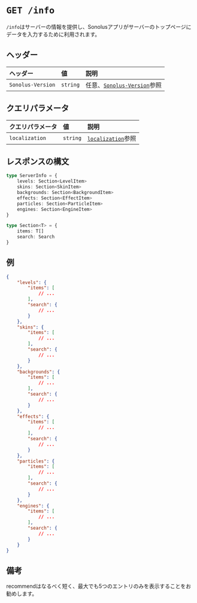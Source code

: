# `GET /info`

`/info`はサーバーの情報を提供し、Sonolusアプリがサーバーのトップページにデータを入力するために利用されます。

## ヘッダー

ヘッダー | 値 | 説明
:-- | :-- | :--
`Sonolus-Version` | `string` | 任意、[`Sonolus-Version`](../headers/sonolus-version)参照

## クエリパラメータ

クエリパラメータ | 値 | 説明
:-- | :-- | :--
`localization` | `string` | [`localization`](../query-parameters/localization)参照

## レスポンスの構文

```ts
type ServerInfo = {
    levels: Section<LevelItem>
    skins: Section<SkinItem>
    backgrounds: Section<BackgroundItem>
    effects: Section<EffectItem>
    particles: Section<ParticleItem>
    engines: Section<EngineItem>
}

type Section<T> = {
    items: T[]
    search: Search
}
```

## 例

```json
{
    "levels": {
        "items": [
            // ...
        ],
        "search": {
            // ...
        }
    },
    "skins": {
        "items": [
            // ...
        ],
        "search": {
            // ...
        }
    },
    "backgrounds": {
        "items": [
            // ...
        ],
        "search": {
            // ...
        }
    },
    "effects": {
        "items": [
            // ...
        ],
        "search": {
            // ...
        }
    },
    "particles": {
        "items": [
            // ...
        ],
        "search": {
            // ...
        }
    },
    "engines": {
        "items": [
            // ...
        ],
        "search": {
            // ...
        }
    }
}
```

## 備考

recommendはなるべく短く、最大でも5つのエントリのみを表示することをお勧めします。
